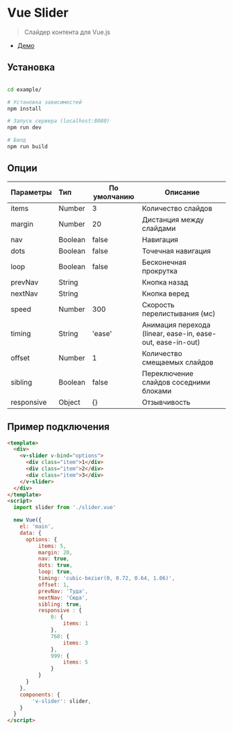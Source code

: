 # Vue Slider

> Слайдер контента для Vue.js

 - [Демо](https://featurum.github.io/vue-slider/)

## Установка

``` bash

cd example/

# Установка зависимостей
npm install

# Запуск сервера (localhost:8080)
npm run dev

# Билд
npm run build
```

## Опции

| Параметры   | Тип           | По умолчанию  | Описание  |
| ----------- |:--------------| ---------|--------------|
| items       | Number        | 3        | Количество слайдов |
| margin      | Number        | 20       | Дистанция между слайдами   |
| nav         | Boolean       | false    | Навигация   |
| dots        | Boolean       | false    | Точечная навигация   |
| loop        | Boolean       | false    | Бесконечная прокрутка   |
| prevNav     | String        |          | Кнопка назад   |
| nextNav     | String        |          | Кнопка веред   |
| speed       | Number        | 300      | Скорость перелистывания (мс)   |
| timing      | String        | 'ease'   | Анимация перехода (linear, ease-in, ease-out, ease-in-out)  |
| offset      | Number        | 1        | Количество смещаемых слайдов   |
| sibling     | Boolean       | false    | Переключение слайдов соседними блоками   |
| responsive  | Object        | {}       | Отзывчивость   |


## Пример подключения

```html
<template>
  <div>
    <v-slider v-bind="options">
      <div class="item">1</div>
      <div class="item">2</div>
      <div class="item">3</div>
    </v-slider>
  </div>
</template>
<script>
  import slider from './slider.vue'

  new Vue({
    el: 'main',
    data: {
      options: {
          items: 5,
          margin: 20,
          nav: true,
          dots: true,
          loop: true,
          timing: 'cubic-bezier(0, 0.72, 0.64, 1.06)',
          offset: 1,
          prevNav: 'Туда',
          nextNav: 'Сюда',
          sibling: true,
          responsive : {
              0: {
                  items: 1
              },
              768: {
                  items: 3
              },
              999: {
                  items: 5
              }
          }
      }
    },
    components: {
        'v-slider': slider,
    }
  }
</script>
```
